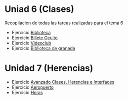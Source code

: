 # Uniad 6 (Clases)

Recopilacion de todas las tareas realizadas para el tema 6


* Ejercicio [Biblioteca](src/biblioteca)
* Ejercicio [Billete Oculto](src/billeteoculto)
* Ejercicio [Videoclub](src/videoclub)
* Ejercicio [Biblioteca de granada](src/bibliotecagranada)

# Unidad 7 (Herencias)

* Ejercicio [Avanzado Clases, Herencias e Interfaces](src/ejercicioavanzado)
* Ejercicio [Aeropuerto](src/aeropuerto)
* Ejercicio [Horas](src/horas)
